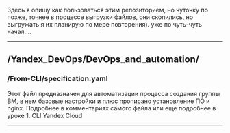Здесь я опишу как пользоваться этим репозиторием, но чуточку по позже, точнее в процессе выгрузки файлов, они скопились, но выгружать я их планирую по мере повторения).
уже по чуть-чуть начал....

---

## /Yandex_DevOps/DevOps_and_automation/ ##
### /From-CLI/specification.yaml

Этот файл предназначен для автоматизации процесса создания группы ВМ, в нем базовые настройки и плюс прописано установление ПО и nginx. 
Подробнее в комментариях самого файла или еще подробнее в уроке 1. CLI Yandex Cloud

---

